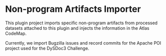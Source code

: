 # Non-program Artifacts Importer

This plugin project imports specific non-program artifacts from processed datasets attached to this plugin and injects the information in the Atlas CodeMap.

Currently, we import Bugzilla issues and record commits for the Apache POI project used for the DySDoc3 Challenge.
